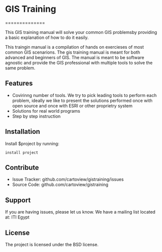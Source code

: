 # GIS Training
==============

This GIS training manual will solve your common GIS problemsby providing a basic explanation of how to do it easily.

This traingin manual is a compilation of hands on exercieses of most common GIS scenarions.
The gis training manual is meant for both advanced and beginners of GIS.
The manual is meant to be software agnostic and provide the GIS professional with multiple tools to solve the same problem.

Features
--------

- Covirinng number of tools. We try to pick leading tools to perform each problem, ideally we like to present the solutions performed once with open source and once with ESRI or other proprietry system
- Solutions for real world programs
- Step by step instruction

Installation
------------

Install $project by running:

    install project

Contribute
----------

- Issue Tracker: github.com/cartoview/gistraining/issues
- Source Code: github.com/cartoview/gistraining

Support
-------

If you are having issues, please let us know.
We have a mailing list located at: ITI Egypt

License
-------

The project is licensed under the BSD license.
